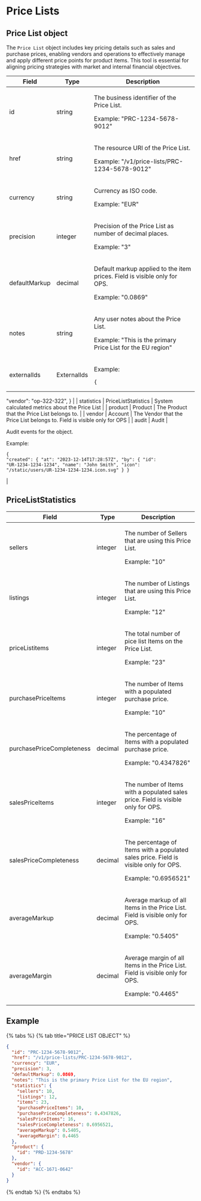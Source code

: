 # Price Lists

## Price List object

The `Price List` object includes key pricing details such as sales and purchase prices, enabling vendors and operations to effectively manage and apply different price points for product items. This tool is essential for aligning pricing strategies with market and internal financial objectives.

| Field         | Type                | Description                                                                                                                                                                                                                                                                                                                                |
| ------------- | ------------------- | ------------------------------------------------------------------------------------------------------------------------------------------------------------------------------------------------------------------------------------------------------------------------------------------------------------------------------------------ |
| id            | string              | <p>The business identifier of the Price List. </p><p></p><p>Example: "PRC-1234-5678-9012"</p>                                                                                                                                                                                                                                              |
| href          | string              | <p>The resource URI of the Price List. </p><p></p><p>Example: "/v1/price-lists/PRC-1234-5678-9012"</p>                                                                                                                                                                                                                                     |
| currency      | string              | <p>Currency as ISO code. </p><p></p><p>Example: "EUR"</p>                                                                                                                                                                                                                                                                                  |
| precision     | integer             | <p>Precision of the Price List as number of decimal places. </p><p></p><p>Example: "3"</p>                                                                                                                                                                                                                                                 |
| defaultMarkup | decimal             | <p>Default markup applied to the item prices. Field is visible only for OPS. </p><p></p><p>Example: "0.0869"</p>                                                                                                                                                                                                                           |
| notes         | string              | <p>Any user notes about the Price List. </p><p></p><p>Example: "This is the primary Price List for the EU region"</p>                                                                                                                                                                                                                      |
| externalIds   | ExternalIds         | <p>Example:</p><pre class="language-json" data-line-numbers><code class="lang-json">{
  "vendor": "op-322-322",
}
</code></pre>                                                                                                                                                                                                            |
| statistics    | PriceListStatistics | System calculated metrics about the Price List                                                                                                                                                                                                                                                                                             |
| product       | Product             | The Product that the Price List belongs to.                                                                                                                                                                                                                                                                                                |
| vendor        | Account             | The Vendor that the Price List belongs to. Field is visible only for OPS                                                                                                                                                                                                                                                                   |
| audit         | Audit               | <p>Audit events for the object.</p><p></p><p>Example:</p><pre class="language-json" data-line-numbers><code class="lang-json">{
  "created": { 
    "at": "2023-12-14T17:28:57Z", 
    "by": {
      "id": "UR-1234-1234-1234",
      "name": "John Smith",
      "icon": "/static/users/UR-1234-1234-1234.icon.svg"
    }
}
</code></pre> |

## PriceListStatistics <a href="#priceliststatistics" id="priceliststatistics"></a>

| Field                     | Type    | Description                                                                                                                    |
| ------------------------- | ------- | ------------------------------------------------------------------------------------------------------------------------------ |
| sellers                   | integer | <p>The number of Sellers that are using this Price List. </p><p></p><p>Example: "10"</p>                                       |
| listings                  | integer | <p>The number of Listings that are using this Price List. </p><p></p><p>Example: "12"</p>                                      |
| priceListitems            | integer | <p>The total number of pice list Items on the Price List. </p><p></p><p>Example: "23"</p>                                      |
| purchasePriceItems        | integer | <p>The number of Items with a populated purchase price. </p><p></p><p>Example: "10"</p>                                        |
| purchasePriceCompleteness | decimal | <p>The percentage of Items with a populated purchase price. </p><p></p><p>Example: "0.4347826"</p>                             |
| salesPriceItems           | integer | <p>The number of Items with a populated sales price. Field is visible only for OPS. </p><p></p><p>Example: "16"</p>            |
| salesPriceCompleteness    | decimal | <p>The percentage of Items with a populated sales price. Field is visible only for OPS. </p><p></p><p>Example: "0.6956521"</p> |
| averageMarkup             | decimal | <p>Average markup of all Items in the Price List. Field is visible only for OPS. </p><p></p><p>Example: "0.5405"</p>           |
| averageMargin             | decimal | <p>Average margin of all Items in the Price List. Field is visible only for OPS. </p><p></p><p>Example: "0.4465"</p>           |

## Example

{% tabs %}
{% tab title="PRICE LIST OBJECT" %}
```json
{
  "id": "PRC-1234-5678-9012",
  "href": "/v1/price-lists/PRC-1234-5678-9012",
  "currency": "EUR",
  "precision": 3,
  "defaultMarkup": 0.0869,
  "notes": "This is the primary Price List for the EU region",
  "statistics": {
    "sellers": 10,
    "listings": 12,
    "items": 23,
    "purchasePriceItems": 10,
    "purchasePriceCompleteness": 0.4347826,
    "salesPriceItems": 16,
    "salesPriceCompleteness": 0.6956521,
    "averageMarkup": 0.5405,
    "averageMargin": 0.4465
  },
  "product": {
    "id": "PRD-1234-5678"
  },
  "vendor": {
    "id": "ACC-1671-0642"
  }
}
```
{% endtab %}
{% endtabs %}
